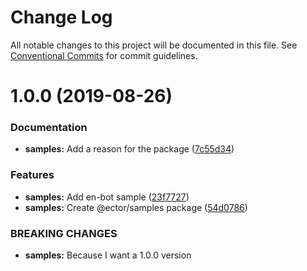 # Change Log

All notable changes to this project will be documented in this file.
See [Conventional Commits](https://conventionalcommits.org) for commit guidelines.

# 1.0.0 (2019-08-26)


### Documentation

* **samples:** Add a reason for the package ([7c55d34](https://github.com/parmentf/ector-monorepo/commit/7c55d34))


### Features

* **samples:** Add en-bot sample ([23f7727](https://github.com/parmentf/ector-monorepo/commit/23f7727))
* **samples:** Create @ector/samples package ([54d0786](https://github.com/parmentf/ector-monorepo/commit/54d0786))


### BREAKING CHANGES

* **samples:** Because I want a 1.0.0 version
